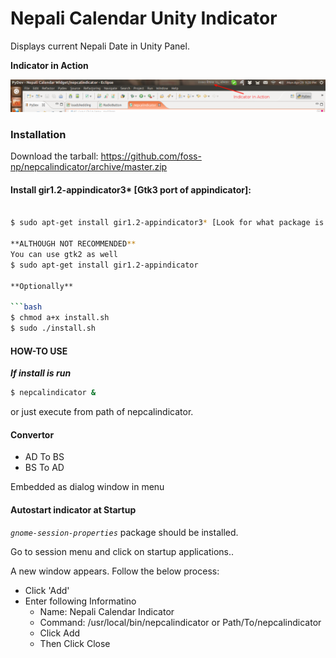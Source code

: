 # Nepali Calendar Unity Indicator


Displays current Nepali Date in Unity Panel.

**Indicator in Action**

![Indicator in Action](nepcalimg.png)

### Installation
Download the tarball: https://github.com/foss-np/nepcalindicator/archive/master.zip

#### Install gir1.2-appindicator3* [Gtk3 port of appindicator]:

```bash

$ sudo apt-get install gir1.2-appindicator3* [Look for what package is available in repo. In 12.04 its gir1.2-appindicator3-0.1]

**ALTHOUGH NOT RECOMMENDED**
You can use gtk2 as well
$ sudo apt-get install gir1.2-appindicator

**Optionally**

```bash
$ chmod a+x install.sh
$ sudo ./install.sh
```

#### HOW-TO USE

_**If install is run**_

```bash    
$ nepcalindicator &
```
or just execute from path of nepcalindicator.

#### Convertor

 - AD To BS
 - BS To AD

Embedded as  dialog window in menu


#### Autostart indicator at Startup

_`gnome-session-properties`_ package should be installed.

Go to session menu and click on startup applications..

A new window appears. Follow the below process:

- Click 'Add'
- Enter following Informatino
    - Name: Nepali Calendar Indicator
    - Command: /usr/local/bin/nepcalindicator or Path/To/nepcalindicator
    - Click Add
    - Then Click Close
